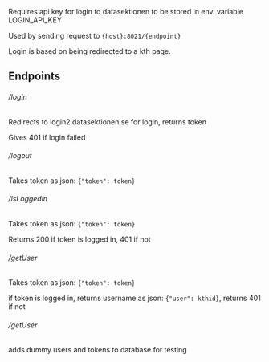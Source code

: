 Requires api key for login to datasektionen to be stored in env. variable LOGIN\_API\_KEY

Used by sending request to `{host}:8021/{endpoint}`

Login is based on being redirected to a kth page.

## Endpoints

###### /login

Redirects to login2.datasektionen.se for login, returns token

Gives 401 if login failed

###### /logout

Takes token as json:
`{"token": token}`

###### /isLoggedin

Takes token as json:
`{"token": token}`

Returns 200 if token is logged in, 401 if not

###### /getUser

Takes token as json:
`{"token": token}`

if token is logged in, returns username as json: `{"user": kthid}`, returns 401 if not

###### /getUser

adds dummy users and tokens to database for testing
